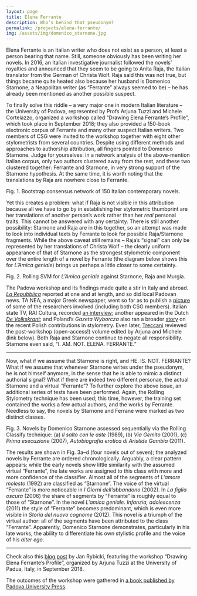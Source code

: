 ```yaml
---
layout: page
title: Elena Ferrante
description: Who’s behind that pseudonym?
permalink: /projects/elena-ferrante/
img: /assets/img/domenico_starnone.jpg
---
```




Elena Ferrante is an Italian writer who does not exist as a person, at least a person bearing that name. Still, someone obviously has been writing her novels. In 2016, an Italian investigative journalist followed the novels’ royalties and announced that they seem to be going to Anita Raja, the Italian translator from the German of Christa Wolf. Raja said this was not true, but things became quite heated also because her husband is Domenico Starnone, a Neapolitan writer (as “Ferrante” always seemed to be) – he has already been mentioned as another possible suspect.

To finally solve this riddle – a very major one in modern Italian literature – the University of Padova, represented by Profs Arjuna Tuzzi and Michele Cortelazzo, organized a workshop called “Drawing Elena Ferrante’s Profile”, which took place in September 2018; they also provided a 150-book electronic corpus of Ferrante and many other suspect Italian writers. Two members of CSG were invited to the workshop together with eight other stylometrists from several countries. Despite using different methods and approaches to authorship attribution, all fingers pointed to Domenico Starnone. Judge for yourselves: in a network analysis of the above-mention Italian corpus, only two authors clustered away from the rest, and these two clustered together: Ferrante and Starnone, in very strong support of the Starnone hypothesis. At the same time, it is worth noting that the translations by Raja are nowhere close to Ferrante.


<div>
    <img class="col three left" src="{{ site.baseurl }}/assets/img/150_Italian_novels.tif" alt="" title="Bootstrap consensus network of 150 Italian contemporary novels"/>
</div>
<div class="col three caption">
    Fig. 1. Bootstrap consensus network of 150 Italian contemporary novels.
</div>




Yet this creates a problem: what if Raja is not visible in this attribution because all we have to go by in establishing her stylometric thumbprint are her translations of another person’s work rather than her _real_ personal traits. This cannot be answered with any certainty. There is still another possibility: Starnone and Raja are in this together, so an attempt was made to look into individual texts by Ferrante to look for possible Raja/Starnone fragments. While the above caveat still remains – Raja’s “signal” can only be represented by her translations of Christa Wolf – the clearly uniform appearance of that of Starnone as the strongest stylometric component over the entire length of a novel by Ferrante (the diagram below shows this for _L’Amica geniale_) brings us perhaps a little closer to some certainty.

<div>
    <img class="col three left" src="{{ site.baseurl }}/assets/img/Raja-Starnone.tif" alt="" title="Rolling SVM for _L’Amica geniale_ against Starnone, Raja and Murgia"/>
</div>
<div class="col three caption">
    Fig. 2. Rolling SVM for <i>L’Amica geniale</i> against Starnone, Raja and Murgia.
</div>


The Padova workshop and its findings made quite a stir in Italy and abroad. [_La Repubblica_](https://napoli.repubblica.it/cronaca/2017/09/09/news/le_prove_sono_nella_letteratura_elena_ferrante_e_starnone_-174989746/?refresh_ce) reported at one and at length, and so did local Padovan news. TA NEA, a major Greek newspaper, went so far as to publish a [picture](http://www.patakis.gr/images/files/1167464.pdf) of some of the researchers involved (including both CSG members). Italian state TV, RAI Cultura, recorded [an interview](http://www.filosofia.rai.it/articoli/rybicki-la-text-analysis-e-le-radici-della-letteratura/40413/default.aspx); another appeared in the Dutch [_De Volkskrant_](https://www.volkskrant.nl/cultuur-media/hoe-een-poolse-wetenschapper-het-grootste-literaire-raadsel-binnen-vijf-minuten-oploste~b227f47b/); and Poland’s _Gazeta Wyborcza_ also ran a broader [story](http://biqdata.wyborcza.pl/biqdata/7,159116,22829674,jak-rozpracowano-elene-ferrante-slowo-po-slowie.html) on the recent Polish contributions in stylometry. Even later, [Treccani](www.treccani.it/magazine/lingua_italiana/articoli/percorsi/percorsi_162.html) reviewed the post-workshop (open-access!) volume edited by Arjuna and Michele (link below). Both Raja and Starnone continue to negate all responsibility. Starnone even said, “I. AM. NOT. ELENA. FERRANTE.” 

---

Now, what if we assume that Starnone is right, and HE. IS. NOT. FERRANTE? What if we assume that whenever Starnone writes under the pseudonym, he is not himself anymore, in the sense that he is able to mimic a distinct authorial signal? What if there are indeed two different personae, the actual Starnone and a virtual “Ferrante”? To further explore the above issue, an additional series of tests have been performed. Again, the Rolling Stylometry technique has been used; this time, however, the training set contained the works a few actual authors, and the works by Ferrante. Needless to say, the novels by Starnone and Ferrane were marked as two distinct classes. 

<div>
    <img class="col three left" src="{{ site.baseurl }}/assets/img/virtual_Ferrante.png" alt="" title=" Novels by Domenico Starnone assessed sequentially via the Rolling Classify technique"/>
</div>
<div class="col three caption">
    Fig. 3. Novels by Domenico Starnone assessed sequentially via the Rolling Classify technique: (a) <i>Il salto con le aste</i> (1989), (b) <i>Via Gemito</i> (2001), (c) <i>Prima esecuzione</i> (2007), <i>Autobiografia erotica di Aristide Gambìa</i> (2011).
</div>

The results are shown in Fig. 3a–d (four novels out of seven); the analyzed novels by Ferrante are ordered chronologically. Arguably, a clear pattern appears: while the early novels show little similarity with the assumed virtual “Ferrante”, the late works are assigned to this class with more and more confidence of the classifier. Almost all of the segments of _L’amore molesto_ (1992) are classified as “Starnone”. The voice of the virtual “Ferrante” is more noticeable in _I Giorni dell’abbandono_ (2002). In _La figlia oscura_ (2006) the share of segments by “Ferrante” is roughly equal to those of “Starnone”. In the novel _L’amica geniale. Infanzia, adolescenza_ (2011) the style of “Ferrante” becomes predominant, which is even more visible in _Storia del nuovo cognome_ (2012). This novel is a triumph of the virtual author: all of the segments have been attributed to the class “Ferrante”. Apparently, Domenico Starnone demonstrates, particularly in his late works, the ability to differentiate his own stylistic profile and the voice of his _alter ego_.


---

Check also this [blog post](https://dls.hypotheses.org/73) by Jan Rybicki, featuring the workshop “Drawing Elena Ferrante’s Profile”, organized by Arjuna Tuzzi at the University of Padua, Italy, in September 2018.

The outcomes of the workshop were gathered in [a book published by Padova University Press](http://www.padovauniversitypress.it/publications/9788869381300).


